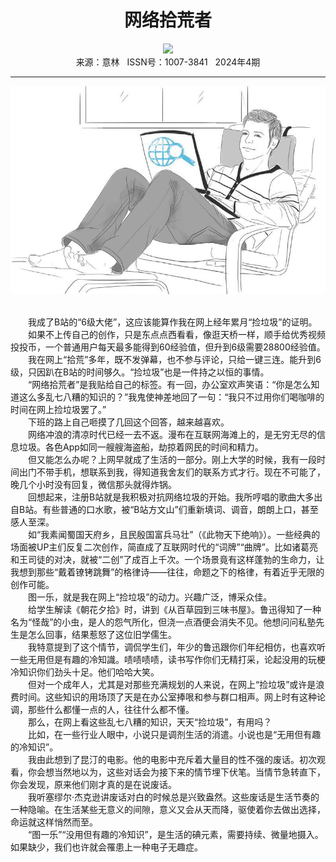 # <center>网络拾荒者</center> 

<div align=center><img src="https://raw.githubusercontent.com/leaguecn/magazines/main/img_authors/%d7%f7%d5%df%a3%ba%d0%ed%c8%f0%d0%f9.jpg"></div> 

<center>来源：意林   ISSN号：1007-3841   2024年4期</center> 


* * *


![](https://raw.githubusercontent.com/leaguecn/magazines/main/img/yili20240420-1-l.jpg)

  
<br>　　我成了B站的“6级大佬”，这应该能算作我在网上经年累月“捡垃圾”的证明。  
　　如果不上传自己的创作，只是东点点西看看，像逛天桥一样，顺手给优秀视频投投币，一个普通用户每天最多能得到60经验值，但升到6级需要28800经验值。  
　　我在网上“拾荒”多年，既不发弹幕，也不参与评论，只给一键三连。能升到6级，只因趴在B站的时间够久。“捡垃圾”也是一件持之以恒的事情。  
　　“网络拾荒者”是我贴给自己的标签。有一回，办公室欢声笑语：“你是怎么知道这么多乱七八糟的知识的？”我鬼使神差地回了一句：“我只不过用你们喝咖啡的时间在网上捡垃圾罢了。”  
　　下班的路上自己咂摸了几回这个回答，越来越喜欢。  
　　网络冲浪的清凉时代已经一去不返。漫布在互联网海滩上的，是无穷无尽的信息垃圾。各色App如同一艘艘海盗船，劫掠着网民的时间和精力。  
　　但又能怎么办呢？上网早就成了生活的一部分。刚上大学的时候，我有一段时间出门不带手机，想联系到我，得知道我舍友们的联系方式才行。现在不可能了，晚几个小时没有回复，微信那头就得炸锅。  
　　回想起来，注册B站就是我积极对抗网络垃圾的开始。我所哼唱的歌曲大多出自B站。有些普通的口水歌，被“B站方文山”们重新填词、调音，朗朗上口，甚至感人至深。  
　　如“我素闻蜀国天府乡，且民殷国富兵马壮”（《此物天下绝响》）。一些经典的场面被UP主们反复二次创作，简直成了互联网时代的“词牌”“曲牌”。比如诸葛亮和王司徒的对决，就被“二创”了成百上千次。一个场景竟有这样蓬勃的生命力，让我想到那些“戴着镣铐跳舞”的格律诗——往往，命题之下的格律，有着近乎无限的创作可能。  
　　图一乐，就是我在网上“捡垃圾”的动力。兴趣广泛，博采众佳。  
　　给学生解读《朝花夕拾》时，讲到《从百草园到三味书屋》。鲁迅得知了一种名为“怪哉”的小虫，是人的怨气所化，但浇一点酒便会消失不见。他想问问私塾先生是怎么回事，结果惹怒了这位旧学儒生。  
　　我特意提到了这个情节，调侃学生们，年少的鲁迅跟你们年纪相仿，也喜欢听一些无用但是有趣的冷知識。啧啧啧啧，读书写作你们无精打采，论起没用的玩梗冷知识你们劲头十足。他们哈哈大笑。  
　　但对一个成年人，尤其是对那些充满规划的人来说，在网上“捡垃圾”或许是浪费时间。这些知识的用场顶了天是在办公室捧哏和参与群口相声。网上时有这种论调，那些什么都懂一点的人，往往什么都不懂。  
　　那么，在网上看这些乱七八糟的知识，天天“捡垃圾”，有用吗？  
　　比如，在一些行业人眼中，小说只是调剂生活的消遣。小说也是“无用但有趣的冷知识”。  
　　我由此想到了昆汀的电影。他的电影中充斥着大量目的性不强的废话。初次观看，你会想当然地以为，这些对话会为接下来的情节埋下伏笔。当情节急转直下，你会发现，原来他们刚才真的是在说废话。  
　　我听塞缪尔·杰克逊讲废话对白的时候总是兴致盎然。这些废话是生活节奏的一种隐喻。在生活某些无意义的间隙，意义又会从天而降，驱使着你去做出选择，命运就这样悄然而至。  
　　“图一乐”“没用但有趣的冷知识”，是生活的碘元素，需要持续、微量地摄入。如果缺少，我们也许就会罹患上一种电子无趣症。